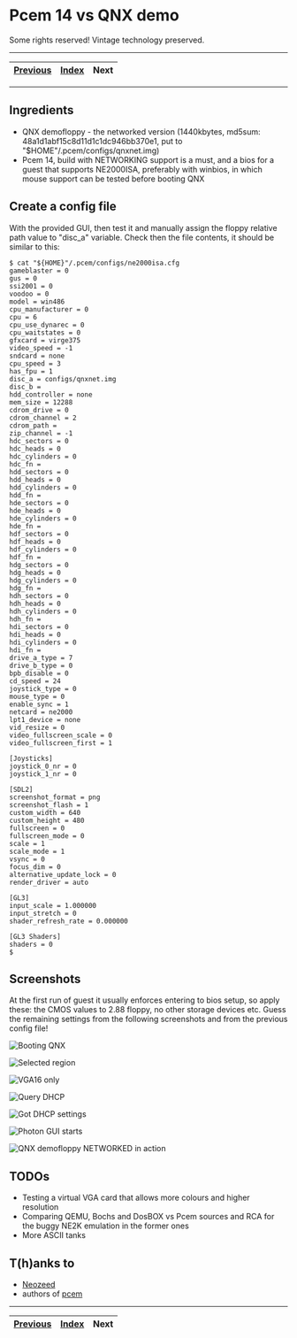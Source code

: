# Pcem 14 vs QNX demo
Some rights reserved! Vintage technology preserved.

---

[Previous](../amiga2000etal) | [Index](../../../../) | Next
--- | --- | ---

---

## Ingredients
+ QNX demofloppy - the networked version (1440kbytes, md5sum: 48a1d1abf15c8d11d1c1dc946bb370e1, put to "$HOME"/.pcem/configs/qnxnet.img)
+ Pcem 14, build with NETWORKING support is a must, and a bios for a guest that supports NE2000ISA, preferably with winbios, in which mouse support can be tested before booting QNX

## Create a config file
With the provided GUI, then test it and manually assign the floppy relative path value to "disc_a" variable. Check then the file contents, it should be similar to this:
```
$ cat "${HOME}"/.pcem/configs/ne2000isa.cfg
gameblaster = 0
gus = 0
ssi2001 = 0
voodoo = 0
model = win486
cpu_manufacturer = 0
cpu = 6
cpu_use_dynarec = 0
cpu_waitstates = 0
gfxcard = virge375
video_speed = -1
sndcard = none
cpu_speed = 3
has_fpu = 1
disc_a = configs/qnxnet.img
disc_b = 
hdd_controller = none
mem_size = 12288
cdrom_drive = 0
cdrom_channel = 2
cdrom_path = 
zip_channel = -1
hdc_sectors = 0
hdc_heads = 0
hdc_cylinders = 0
hdc_fn = 
hdd_sectors = 0
hdd_heads = 0
hdd_cylinders = 0
hdd_fn = 
hde_sectors = 0
hde_heads = 0
hde_cylinders = 0
hde_fn = 
hdf_sectors = 0
hdf_heads = 0
hdf_cylinders = 0
hdf_fn = 
hdg_sectors = 0
hdg_heads = 0
hdg_cylinders = 0
hdg_fn = 
hdh_sectors = 0
hdh_heads = 0
hdh_cylinders = 0
hdh_fn = 
hdi_sectors = 0
hdi_heads = 0
hdi_cylinders = 0
hdi_fn = 
drive_a_type = 7
drive_b_type = 0
bpb_disable = 0
cd_speed = 24
joystick_type = 0
mouse_type = 0
enable_sync = 1
netcard = ne2000
lpt1_device = none
vid_resize = 0
video_fullscreen_scale = 0
video_fullscreen_first = 1

[Joysticks]
joystick_0_nr = 0
joystick_1_nr = 0

[SDL2]
screenshot_format = png
screenshot_flash = 1
custom_width = 640
custom_height = 480
fullscreen = 0
fullscreen_mode = 0
scale = 1
scale_mode = 1
vsync = 0
focus_dim = 0
alternative_update_lock = 0
render_driver = auto

[GL3]
input_scale = 1.000000
input_stretch = 0
shader_refresh_rate = 0.000000

[GL3 Shaders]
shaders = 0
$
```

## Screenshots
At the first run of guest it usually enforces entering to bios setup, so apply these: the CMOS values to 2.88 floppy, no other storage devices etc. Guess the remaining settings from the following screenshots and from the previous config file!

![Booting QNX](bootingqnx.gif)

![Selected region](enusselected.gif)

![VGA16 only](nochoice.gif)

![Query DHCP](querydhcp.gif)

![Got DHCP settings](dhcprequest.gif)

![Photon GUI starts](demobrowser.gif)

![QNX demofloppy NETWORKED in action](qnxdemoinaction.gif)

## TODOs
+ Testing a virtual VGA card that allows more colours and higher resolution
+ Comparing QEMU, Bochs and DosBOX vs Pcem sources and RCA for the buggy NE2K emulation in the former ones
+ More ASCII tanks

## T(h)anks to
+ [Neozeed](http://virtuallyfun.com/)
+ authors of [pcem](http://pcem-emulator.co.uk/)

---

[Previous](../amiga2000etal) | [Index](../../../../) | Next
--- | --- | ---
